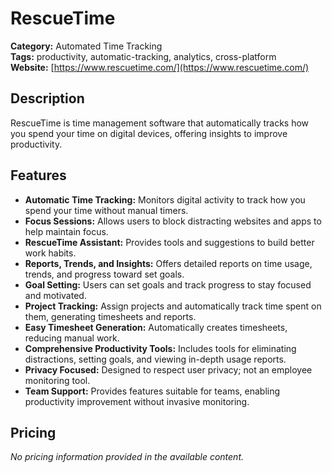 # RescueTime

**Category:** Automated Time Tracking  
**Tags:** productivity, automatic-tracking, analytics, cross-platform  
**Website:** [https://www.rescuetime.com/](https://www.rescuetime.com/)

## Description
RescueTime is time management software that automatically tracks how you spend your time on digital devices, offering insights to improve productivity.

## Features
- **Automatic Time Tracking:** Monitors digital activity to track how you spend your time without manual timers.
- **Focus Sessions:** Allows users to block distracting websites and apps to help maintain focus.
- **RescueTime Assistant:** Provides tools and suggestions to build better work habits.
- **Reports, Trends, and Insights:** Offers detailed reports on time usage, trends, and progress toward set goals.
- **Goal Setting:** Users can set goals and track progress to stay focused and motivated.
- **Project Tracking:** Assign projects and automatically track time spent on them, generating timesheets and reports.
- **Easy Timesheet Generation:** Automatically creates timesheets, reducing manual work.
- **Comprehensive Productivity Tools:** Includes tools for eliminating distractions, setting goals, and viewing in-depth usage reports.
- **Privacy Focused:** Designed to respect user privacy; not an employee monitoring tool.
- **Team Support:** Provides features suitable for teams, enabling productivity improvement without invasive monitoring.

## Pricing
*No pricing information provided in the available content.*